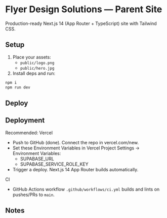 # Flyer Design Solutions — Parent Site

Production-ready Next.js 14 (App Router + TypeScript) site with Tailwind CSS.

## Setup
1. Place your assets:
   - `public/logo.png`
   - `public/hero.jpg`
2. Install deps and run:

```bash
npm i
npm run dev
```

## Deploy

## Deployment

Recommended: Vercel

- Push to GitHub (done). Connect the repo in vercel.com/new.
- Set these Environment Variables in Vercel Project Settings → Environment Variables:
   - SUPABASE_URL
   - SUPABASE_SERVICE_ROLE_KEY
- Trigger a deploy. Next.js 14 App Router builds automatically.

CI

- GitHub Actions workflow `.github/workflows/ci.yml` builds and lints on pushes/PRs to `main`.

## Notes
